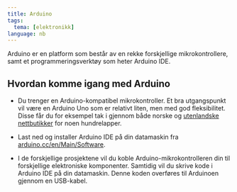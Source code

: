 ```yaml
---
title: Arduino
tags:
  tema: [elektronikk]
language: nb
---
```


Arduino er en platform som består av en rekke forskjellige
mikrokontrollere, samt et programmeringsverktøy som heter Arduino IDE.

## Hvordan komme igang med Arduino

+ Du trenger en Arduino-kompatibel mikrokontroller. Et bra utgangspunkt vil
  være en Arduino Uno som er relativt liten, men med god fleksibilitet. Disse
  får du for eksempel tak i gjennom både norske og
  [utenlandske nettbutikker](https://store.arduino.cc/) for noen hundrelapper.

+ Last ned og installer Arduino IDE på din datamaskin fra
  [arduino.cc/en/Main/Software](http://arduino.cc/en/Main/Software).

+ I de forskjellige prosjektene vil du koble Arduino-mikrokontrolleren
  din til forskjellige elektroniske komponenter. Samtidig vil du
  skrive kode i Arduino IDE på din datamaskin. Denne koden overføres
  til Arduinoen gjennom en USB-kabel.
